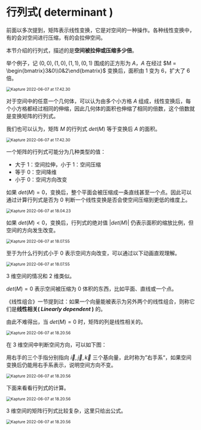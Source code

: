 # 行列式( determinant )

前面以多次提到，矩阵表示线性变换，它是对空间的一种操作。各种线性变换中，有的会对空间进行压缩，有的会拉伸空间。

本节介绍的行列式，描述的是**空间被拉伸或压缩多少倍**。

举个例子，记 $(0,0),(1,0),(1,1),(0,1)$ 围成的正方形为 $A$，$A$ 在经过 $M = \begin{bmatrix}3&0\\0&2\end{bmatrix}$ 变换后，面积由 1 变为 6，扩大了 6 倍。

<img class="img-shadow" src="https://tva1.sinaimg.cn/large/e6c9d24egy1h302oe0p44g20k00b91ky.gif" alt="Kapture 2022-06-07 at 17.42.30" style="zoom:75%;" />

对于空间中的任意一个几何体，可以认为由多个小方格 $A$ 组成，线性变换后，每个小方格都经过相同的伸缩，因此几何体的面积也伸缩了相同的倍数，这个倍数就是变换矩阵的行列式。

我们也可以认为，矩阵 $M$ 的行列式 $det(M)$ 等于变换后 $A$ 的面积。

<img class="img-shadow" src="https://tva1.sinaimg.cn/large/e6c9d24egy1h302oxoa1tg20k00b94e9.gif" alt="Kapture 2022-06-07 at 17.42.30" style="zoom:75%;" />

一个矩阵的行列式可能分为几种类型的值：

* 大于 1：空间拉伸，小于 1：空间压缩
* 等于 0：空间降维
* 小于 0：空间方向改变

如果 $det(M)=0$，变换后，整个平面会被压缩成一条直线甚至一个点。因此可以通过计算行列式是否为 0 判断一个线性变换是否会使空间压缩到更低的维度上。

<img class="img-shadow" src="https://tva1.sinaimg.cn/large/e6c9d24egy1h302n283wag20k00b9b2a.gif" alt="Kapture 2022-06-07 at 18.04.23" style="zoom:75%;" />

如果 $det(M)\lt 0$，变换后，行列式的绝对值 $|det(M)|$ 仍表示面积的缩放比例，但空间的方向发生改变。

<img class="img-shadow" src="https://tva1.sinaimg.cn/large/e6c9d24egy1h302nks6c1g20k00b9khx.gif" alt="Kapture 2022-06-07 at 18.07.55" style="zoom:75%;" />

至于为什么行列式小于 0 表示空间方向改变，可以通过以下动画直观理解。

<img class="img-shadow" src="https://tva1.sinaimg.cn/large/e6c9d24egy1h302npcmuyg20k00b9b2a.gif" alt="Kapture 2022-06-07 at 18.07.55" style="zoom:75%;" />

3 维空间的情况和 2 维类似。

$det(M) = 0$ 表示空间被压缩为 0 体积的东西，比如平面、直线或一个点。

《线性组合》一节提到过：如果一个向量能被表示为另外两个的线性组合，则称它们是**线性相关( *Linearly dependent* )** 的。

由此不难得出，当 $det(M)=0$ 时，矩阵的列是线性相关的。

<img class="img-shadow" src="https://tva1.sinaimg.cn/large/e6c9d24egy1h302muj1dmg20k00b9b2a.gif" alt="Kapture 2022-06-07 at 18.20.56" style="zoom:75%;" />

在 3 维空间中判断空间方向，可以如下图：

用右手的三个手指分别指向 $\vec{i},\vec{j},\vec{k}$ 三个基向量，此时称为”右手系“，如果空间变换后仍能用右手系表示，说明空间方向不变。

<img class="img-shadow" src="https://tva1.sinaimg.cn/large/e6c9d24egy1h302mfp7jig20k00b9q4u.gif" alt="Kapture 2022-06-07 at 18.20.56" style="zoom:75%;" />

下面来看看行列式的计算。

<img class="img-shadow" src="https://tva1.sinaimg.cn/large/e6c9d24egy1h302misvyug20k00b9x6q.gif" alt="Kapture 2022-06-07 at 18.20.56" style="zoom:75%;" />

3 维空间的矩阵行列式比较复杂，这里只给出公式。

<img class="img-shadow" src="https://tva1.sinaimg.cn/large/e6c9d24egy1h302met5ymg20k00b9q4u.gif" alt="Kapture 2022-06-07 at 18.20.56" style="zoom:75%;" />